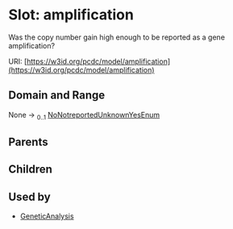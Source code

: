 
# Slot: amplification


Was the copy number gain high enough to be reported as a gene amplification?

URI: [https://w3id.org/pcdc/model/amplification](https://w3id.org/pcdc/model/amplification)


## Domain and Range

None &#8594;  <sub>0..1</sub> [NoNotreportedUnknownYesEnum](NoNotreportedUnknownYesEnum.md)

## Parents


## Children


## Used by

 * [GeneticAnalysis](GeneticAnalysis.md)
